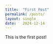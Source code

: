 ```yaml
---
title:  "First Post"
permalink: /posts/
layout: single
date:   2024-12-14
---
```


This is the first post!
